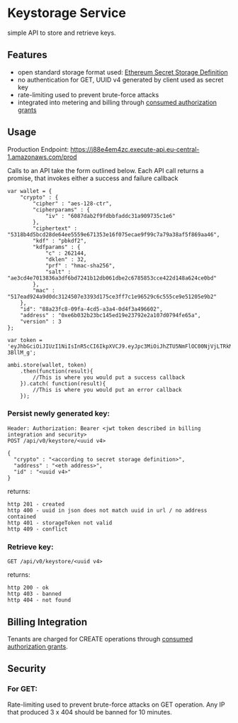 # Keystorage Service

simple API to store and retrieve keys.

## Features

- open standard storage format used: [Ethereum Secret Storage Definition](https://github.com/ethereum/wiki/wiki/Web3-Secret-Storage-Definition)
- no authentication for GET, UUID v4 generated by client used as secret key
- rate-limiting used to prevent brute-force attacks
- integrated into metering and billing through [consumed authorization grants](https://github.com/Ambisafe/security_delegation/)

## Usage

Production Endpoint: https://j88e4em4zc.execute-api.eu-central-1.amazonaws.com/prod

Calls to an API take the form outlined below. Each API call returns a promise, that invokes either a success and failure callback

```
var wallet = {
    "crypto" : {
        "cipher" : "aes-128-ctr",
        "cipherparams" : {
            "iv" : "6087dab2f9fdbbfaddc31a909735c1e6"
        },
        "ciphertext" : "5318b4d5bcd28de64ee5559e671353e16f075ecae9f99c7a79a38af5f869aa46",
        "kdf" : "pbkdf2",
        "kdfparams" : {
            "c" : 262144,
            "dklen" : 32,
            "prf" : "hmac-sha256",
            "salt" : "ae3cd4e7013836a3df6bd7241b12db061dbe2c6785853cce422d148a624ce0bd"
        },
        "mac" : "517ead924a9d0dc3124507e3393d175ce3ff7c1e96529c6c555ce9e51205e9b2"
    },
    "id": "88a23fc8-09fa-4cd5-a3a4-0d4f3a496602",
    "address" : "0xe6b032b23bc145ed19e23792e2a107d0794fe65a",
    "version" : 3
};

var token = 'eyJhbGciOiJIUzI1NiIsInR5cCI6IkpXVCJ9.eyJpc3MiOiJhZTU5NmFlOC00NjVjLTRkMWEtOWE4MC1mOTJlY2QyNDE2MzUiLCJzdWIiOiJzdG9yYWdlIiwianRpIjoiMTIzNCIsImF1ZCI6ImFtYmlzYWZlIiwiZXhwIjoxNDYxNzkxMDI2MDQyfQ.IJdbUMCN7O8LOHNY0H19pGFMmw3GBaDtybh-3BllM_g';

ambi.store(wallet, token)
    .then(function(result){
        //This is where you would put a success callback
    }).catch( function(result){
        //This is where you would put an error callback
    });
```


### Persist newly generated key:
```
Header: Authorization: Bearer <jwt token described in billing integration and security>
POST /api/v0/keystore/<uuid v4>

{
  "crypto" : "<according to secret storage definition>",
  "address" : "<eth address>",
  "id" : "<uuid v4>"
}
```
returns:
```
http 201 - created
http 400 - uuid in json does not match uuid in url / no address contained
http 401 - storageToken not valid
http 409 - conflict
```

### Retrieve key:
```
GET /api/v0/keystore/<uuid v4>
```
returns:
```
http 200 - ok
http 403 - banned
http 404 - not found
```


## Billing Integration

Tenants are charged for CREATE operations through [consumed authorization grants](https://github.com/Ambisafe/security_delegation/). 


## Security 


### For GET:

Rate-limiting used to prevent brute-force attacks on GET operation. Any IP that produced 3 x 404 should be banned for 10 minutes.



